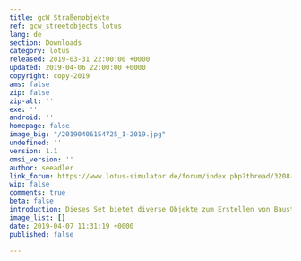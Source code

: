 ```yaml
---
title: gcW Straßenobjekte
ref: gcw_streetobjects_lotus
lang: de
section: Downloads
category: lotus
released: 2019-03-31 22:00:00 +0000
updated: 2019-04-06 22:00:00 +0000
copyright: copy-2019
ams: false
zip: false
zip-alt: ''
exe: ''
android: ''
homepage: false
image_big: "/20190406154725_1-2019.jpg"
undefined: ''
version: 1.1
omsi_version: ''
author: seeadler
link_forum: https://www.lotus-simulator.de/forum/index.php?thread/3208-gcw-straßenobjekte/
wip: false
comments: true
beta: false
introduction: Dieses Set bietet diverse Objekte zum Erstellen von Baustellen in LOTUS.
image_list: []
date: 2019-04-07 11:31:19 +0000
published: false

---
```

